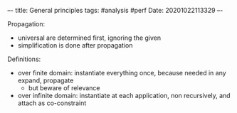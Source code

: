 –-
title: General principles
tags: #analysis #perf
Date: 20201022113329
–-

Propagation:
* universal are determined first, ignoring the given
* simplification is done after propagation


Definitions:
* over finite domain: instantiate everything once, because needed in any expand, propagate
    * but beware of relevance
* over infinite domain: instantiate at each application, non recursively, and attach as co-constraint


